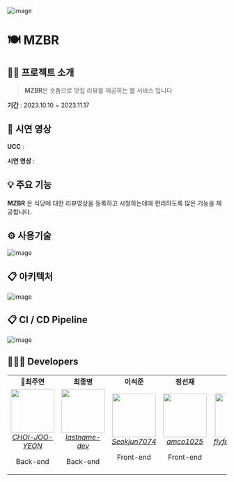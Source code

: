 ![image](https://github.com/MZBR-2023/.github/assets/81070080/68a51182-b2d6-4206-a35b-45f677a3180a)

# 🍽 MZBR

## **💁‍♂️** 프로젝트 소개


> **MZBR**은 숏폼으로 맛집 리뷰를 제공하는 웹 서비스 입니다
> 

**기간** : 2023.10.10 ~ 2023.11.17

## 🎥 시연 영상

**UCC** :

**시연 영상** :

## 💡 **주요 기능**

**MZBR** 은 식당에 대한 리뷰영상을 등록하고 시청하는데에 편리하도록 많은 기능을 제공합니다.

## ⚙ 사용기술

![image](https://github.com/MZBR-2023/.github/assets/81070080/51374b57-6475-4684-bb13-134622066d91)


## 📋 아키텍처

![image](https://github.com/MZBR-2023/.github/assets/81070080/25d8f2e8-7513-4d28-83c8-3d09bb9e538c)



## 📋 CI / CD Pipeline

![image](https://github.com/MZBR-2023/.github/assets/81070080/6044a9e8-a9e8-4edf-ab81-ae1f0d2868b7)


## 👩🏻‍💻 Developers
<div align="center"> 
  <table>
     <tr align="center">
        <td>
           <B>👑최주연</B>
        </td>
      <td>
         <B>최종명</B>
       </td>
      <td>
         <B>이석준</B>
       </td>
      <td>
        <B>정선재</B>
      </td>
      <td>
        <B>김기정</B>
      </td> 
      <td>
        <B>김세혁</B>
      </td>
     </tr>
     <tr align="center">
        <td>
           <img src="https://github.com/CHOI-JOO-YEON.png?size=100" width="100">
           <br>
           <a href="https://github.com/CHOI-JOO-YEON">
              <I>CHOI-JOO-YEON</I>
           </a>
           <p>Back-end</p>
        </td>
         <td>
           <img src="https://github.com/lastname-dev.png?size=100" width="100">
           <br>
           <a href="https://github.com/lastname-dev">
              <I>lastname-dev</I>
           </a>
            <p>Back-end</p>
         </td>
         <td>
           <img src="https://github.com/Seokjun7074.png?size=100" width="100">
           <br>
           <a href="https://github.com/Seokjun7074">
              <I>Seokjun7074</I>
           </a>
          <p>Front-end</p>
        </td>
        <td>
           <img src="https://github.com/amco1025.png?size=100" width="100">
           <br>
           <a href="https://github.com/amco1025">
              <I>amco1025</I>
           </a>
          <p>Front-end</p>
        </td>
        <td>
           <img src="https://github.com/flyforme2016.png?size=100" width="100">
           <br>
           <a href="https://github.com/flyforme2016">
              <I>flyforme2016</I>
           </a>
          <p>Infra</p>
        </td>
        <td>
           <img src="https://github.com/se6816.png?size=100" width="100">
           <br>
           <a href="https://github.com/se6816">
              <I>se6816</I>
           </a>
           <p>Infra</p>
        </td>
     </tr>
  </table>
</div>
